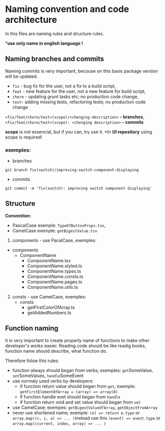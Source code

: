 # Naming convention and code architecture

In this files are naming rules and structure rules. 

***use only name in english language !**

## Naming branches and commits

Naming commits is very important, becouse on this basis package version will be updated.

- ```fix``` - bug fix for the user, not a fix to a build script,
- ```feat``` - new feature for the user, not a new feature for build script,
- ```chore``` - updating grunt tasks etc; no production code change,
- ```test```- adding missing tests, refactoring tests; no production code change

 ```<fix/feat/chore/test>(scope)/<chenging-description>``` **- branches**,
 ```<fix/feat/chore/test>(scope): <chenging description>``` **- commits**

 
**scope** is not essencial, but if you can, try use it. *In **UI repository** using scope is required! 
 
 ### exemples:
 - branches
```git
git branch fix(switch)/improving-switch-component-displaying
```
 - commits
```git
git commit -m 'fix(switch): improving switch component displaying'
```
## Structure 

**Convention:**
- PascalCase exemple: ```TypeOfButtonProps.tsx```,
- CamelCase exemple: ```getBigestValue.tsx```

1. components - use PacalCase, exemples:
  - components
    - ComponentName
      - ComponentName.tsx
      - ComponentName.styled.ts
      - ComponentName.types.ts
      - ComponentName.consts.ts
      - ComponentName.pages.ts
      - ComponentName.utils.ts
2. consts - use CamelCase, exemples: 
   - consts
     - getFirstColorOfArray.ts
     - getAddedNumbers.ts

## Function naming

It is very important to create properly name of functions to make other developer's works easier. Reading code should be like readig books, function name should describe, what function do.

Therefore folow this rules:
 - function always should began from verbs; exemples: ```get```SomeValue, ```set```SomeValues, ```handle```SomeEvent
 - use normaly used verbs by developers: 
   - if function return value should began from ```get```; exemple: ```getFirstElementOfArray = (array) => array(0)```
   - if function handle evet should began from ```handle```
   - if function return void and set value should began from ```set```
 - use CamelCase; exempes: ```getBigestValueOfArray```, ```getObjectFromArray```
 - never use shortened name; exemple: ```(e) => return e.type``` or ``` array.map((c, i, a) => ... )```instead use this ```(event) => event.type``` or ```array.map((current, index, array) => ... )```




